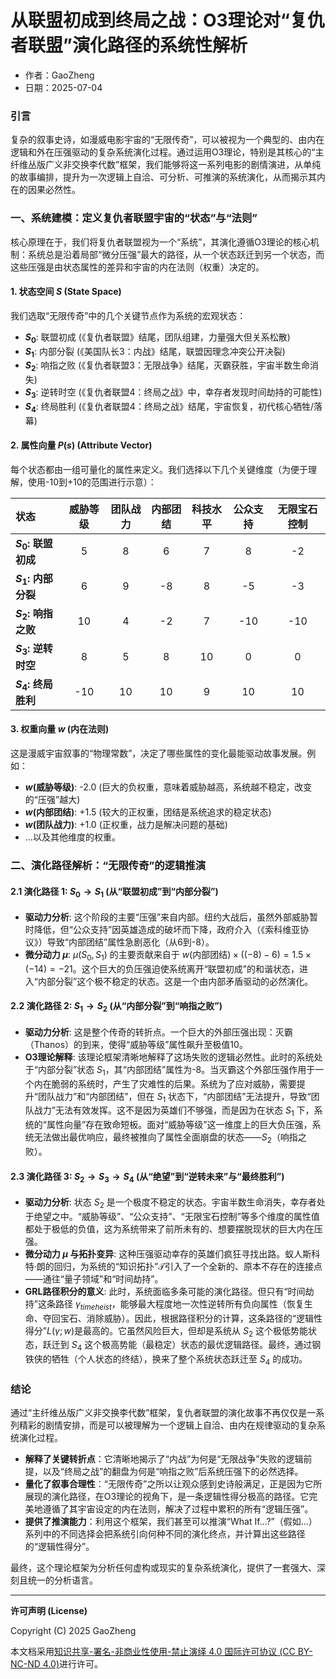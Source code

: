 # **从联盟初成到终局之战：O3理论对“复仇者联盟”演化路径的系统性解析**

- 作者：GaoZheng
- 日期：2025-07-04

### 引言

复杂的叙事史诗，如漫威电影宇宙的“无限传奇”，可以被视为一个典型的、由内在逻辑和外在压强驱动的复杂系统演化过程。通过运用O3理论，特别是其核心的“主纤维丛版广义非交换李代数”框架，我们能够将这一系列电影的剧情演进，从单纯的故事编排，提升为一次逻辑上自洽、可分析、可推演的系统演化，从而揭示其内在的因果必然性。

### 一、系统建模：定义复仇者联盟宇宙的“状态”与“法则”

核心原理在于，我们将复仇者联盟视为一个“系统”，其演化遵循O3理论的核心机制：系统总是沿着局部“微分压强”最大的路径，从一个状态跃迁到另一个状态，而这些压强是由状态属性的差异和宇宙的内在法则（权重）决定的。

#### 1. 状态空间 $S$ (State Space)

我们选取“无限传奇”中的几个关键节点作为系统的宏观状态：
* **$S_0$**: 联盟初成 (《复仇者联盟》结尾，团队组建，力量强大但关系松散)
* **$S_1$**: 内部分裂 (《美国队长3：内战》结尾，联盟因理念冲突公开决裂)
* **$S_2$**: 响指之败 (《复仇者联盟3：无限战争》结尾，灭霸获胜，宇宙半数生命消失)
* **$S_3$**: 逆转时空 (《复仇者联盟4：终局之战》中，幸存者发现时间劫持的可能性)
* **$S_4$**: 终局胜利 (《复仇者联盟4：终局之战》结尾，宇宙恢复，初代核心牺牲/落幕)

#### 2. 属性向量 $P(s)$ (Attribute Vector)

每个状态都由一组可量化的属性来定义。我们选择以下几个关键维度（为便于理解，使用-10到+10的范围进行示意）：

| 状态 | 威胁等级 | 团队战力 | 内部团结 | 科技水平 | 公众支持 | 无限宝石控制 |
| :--- | :---: | :---: | :---: | :---: | :---: | :---: |
| **$S_0$: 联盟初成** | 5 | 8 | 6 | 7 | 8 | -2 |
| **$S_1$: 内部分裂** | 6 | 9 | -8 | 8 | -5 | -3 |
| **$S_2$: 响指之败** | 10 | 4 | -2 | 7 | -10 | -10 |
| **$S_3$: 逆转时空** | 8 | 5 | 8 | 10 | 0 | 0 |
| **$S_4$: 终局胜利** | -10 | 10 | 10 | 9 | 10 | 10 |

#### 3. 权重向量 $w$ (内在法则)

这是漫威宇宙叙事的“物理常数”，决定了哪些属性的变化最能驱动故事发展。例如：
* **$w$(威胁等级)**: -2.0 (巨大的负权重，意味着威胁越高，系统越不稳定，改变的“压强”越大)
* **$w$(内部团结)**: +1.5 (较大的正权重，团结是系统追求的稳定状态)
* **$w$(团队战力)**: +1.0 (正权重，战力是解决问题的基础)
* ...以及其他维度的权重。

### 二、演化路径解析：“无限传奇”的逻辑推演

#### 2.1 演化路径 1: $S_0 \rightarrow S_1$ (从“联盟初成”到“内部分裂”)
* **驱动力分析**: 这个阶段的主要“压强”来自内部。纽约大战后，虽然外部威胁暂时降低，但“公众支持”因英雄造成的破坏而下降，政府介入（《索科维亚协议》）导致“内部团结”属性急剧恶化（从6到-8）。
* **微分动力 $\mu$**: $\mu(S_0, S_1)$ 的主要贡献来自于 $w(\text{内部团结}) \times ((-8) - 6) = 1.5 \times (-14) = -21$。这个巨大的负压强迫使系统离开“联盟初成”的和谐状态，进入“内部分裂”这个极不稳定的状态。这是一个由内部矛盾驱动的必然演化。

#### 2.2 演化路径 2: $S_1 \rightarrow S_2$ (从“内部分裂”到“响指之败”)
* **驱动力分析**: 这是整个传奇的转折点。一个巨大的外部压强出现：灭霸（Thanos）的到来，使得“威胁等级”属性飙升至极值10。
* **O3理论解释**: 该理论框架清晰地解释了这场失败的逻辑必然性。此时的系统处于“内部分裂”状态 $S_1$，其“内部团结”属性为-8。当灭霸这个外部压强作用于一个内在脆弱的系统时，产生了灾难性的后果。系统为了应对威胁，需要提升“团队战力”和“内部团结”，但在 $S_1$ 状态下，“内部团结”无法提升，导致“团队战力”无法有效发挥。这不是因为英雄们不够强，而是因为在状态 $S_1$ 下，系统的“属性向量”存在致命短板。面对“威胁等级”这一维度上的巨大负压强，系统无法做出最优响应，最终被推向了属性全面崩盘的状态——$S_2$（响指之败）。

#### 2.3 演化路径 3: $S_2 \rightarrow S_3 \rightarrow S_4$ (从“绝望”到“逆转未来”与“最终胜利”)
* **驱动力分析**: 状态 $S_2$ 是一个极度不稳定的状态。宇宙半数生命消失，幸存者处于绝望之中。“威胁等级”、“公众支持”、“无限宝石控制”等多个维度的属性值都处于极低的负值，这为系统带来了前所未有的、想要摆脱现状的巨大内在压强。
* **微分动力 $\mu$ 与拓扑变异**: 这种压强驱动幸存的英雄们疯狂寻找出路。蚁人斯科特·朗的回归，为系统的“知识拓扑”$\mathcal{T}$引入了一个全新的、原本不存在的连接点——通往“量子领域”和“时间劫持”。
* **GRL路径积分的意义**: 此时，系统面临多条可能的演化路径。但只有“时间劫持”这条路径 $\gamma_{timeheist}$，能够最大程度地一次性逆转所有负向属性（恢复生命、夺回宝石、消除威胁）。因此，根据路径积分的计算，这条路径的“逻辑性得分”$L(\gamma; w)$是最高的。它虽然风险巨大，但却是系统从 $S_2$ 这个极低势能状态，跃迁到 $S_4$ 这个极高势能（最稳定）状态的最优逻辑路径。最终，通过钢铁侠的牺牲（个人状态的终结），换来了整个系统状态跃迁至 $S_4$ 的成功。

### 结论

通过“主纤维丛版广义非交换李代数”框架，复仇者联盟的演化故事不再仅仅是一系列精彩的剧情安排，而是可以被理解为一个逻辑上自洽、由内在规律驱动的复杂系统演化过程。

* **解释了关键转折点**：它清晰地揭示了“内战”为何是“无限战争”失败的逻辑前提，以及“终局之战”的翻盘为何是“响指之败”后系统压强下的必然选择。
* **量化了叙事合理性**：“无限传奇”之所以让观众感到史诗般满足，正是因为它所展现的演化路径，在O3理论的视角下，是一条逻辑性得分极高的路径。它完美地遵循了其宇宙设定的内在法则，解决了过程中累积的所有“逻辑压强”。
* **提供了推演能力**：利用这个框架，我们甚至可以推演“What If...?”（假如…）系列中的不同选择会把系统引向何种不同的演化终点，并计算出这些路径的“逻辑性得分”。

最终，这个理论框架为分析任何虚构或现实的复杂系统演化，提供了一套强大、深刻且统一的分析语言。

---

**许可声明 (License)**

Copyright (C) 2025 GaoZheng 

本文档采用[知识共享-署名-非商业性使用-禁止演绎 4.0 国际许可协议 (CC BY-NC-ND 4.0)](https://creativecommons.org/licenses/by-nc-nd/4.0/deed.zh-Hans)进行许可。
